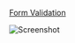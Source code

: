 [Form Validation](https://formvalidator7js.netlify.app/)

![Screenshot](https://scrn.li/gLumQUXEA6cJpi)
